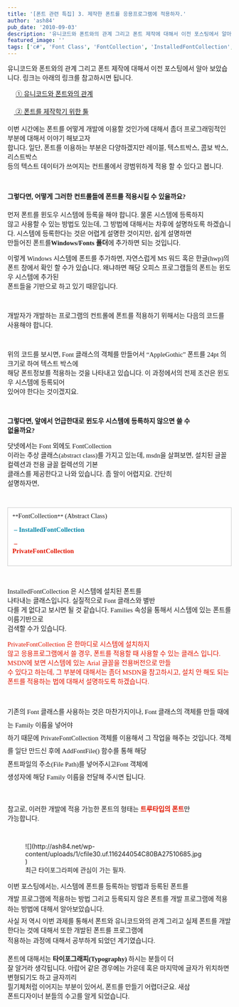 ```yaml
---
title: '[폰트 관련 특집] 3. 제작한 폰트를 응용프로그램에 적용하자.'
author: 'ash84'
pub_date: '2010-09-03'
description: '유니코드와 폰트와의 관계 그리고 폰트 제작에 대해서 이전 포스팅에서 알아 보았습니다.'
featured_image: ''
tags: ['c#', 'Font Class', 'FontCollection', 'InstalledFontCollection', 'PrivateFontCollection', '윈도우 폰트', '폰트 개발', '폰트 적용']
---
```



<span style="font-size: 10pt; "><span style="font-family: Dotum; font-size: 11pt; ">유니코드와 폰트와의 관계 그리고 폰트 제작에 대해서 이전 포스팅에서 알아 보았습니다</span></span><span><span style="font-size: 10pt; "><span style="font-family: Dotum; font-size: 11pt; ">. </span></span></span><span style="font-size: 10pt; "><span style="font-family: Dotum; font-size: 11pt; ">링크는 아래의 링크를 참고하시면 됩니다</span></span><span><span style="font-size: 10pt; "><span style="font-family: Dotum; font-size: 11pt; ">. </span></span></span>

<span style="font-size: 11pt; ">  
</span>

<div style="line-height: 2; "><span style="font-size: 11pt; "></span></div><span style="font-size: 11pt; ">  
</span>

<span style="font-family: '맑은 고딕'; line-height: 26px; font-size:10pt; "><span><span style="font-family: Dotum; "><span style="font-size: 10pt; "><span style="font-size: 10pt; "><span style="font-size: 11pt; ">     </span><font color="#000000">[<span style="font-size: 11pt; ">① </span>](http://ash84.tistory.com/632 "[http://ash84.tistory.com/632]로 이동합니다.")</font></span></span></span></span><span><span style="font-family: Dotum; "><span style="font-size: 10pt; "><span style="font-size: 10pt; "><font color="#000000">[<span style="font-size: 11pt; ">유니코드와 폰트와의 관계</span>](http://ash84.tistory.com/632 "[http://ash84.tistory.com/632]로 이동합니다.")</font></span></span></span></span></span>

<span style="font-size: 11pt; ">  
</span>

<span style="color: rgb(0, 0, 0); font-family: '맑은 고딕'; line-height: 26px; font-size:10pt; "><span><span style="font-family: Dotum; "><span style="font-size: 10pt; "><span style="font-size: 11pt; ">    </span>[<span style="font-size: 11pt; "> ② </span>](http://ash84.tistory.com/633 "[http://ash84.tistory.com/633]로 이동합니다.")</span></span></span><span><span style="font-family: Dotum; "><span style="font-size: 10pt; ">[<span style="font-size: 11pt; ">폰트를 제작학기 위한 툴</span>](http://ash84.tistory.com/633 "[http://ash84.tistory.com/633]로 이동합니다.")</span></span></span></span>

<span style="font-size: 11pt; ">  
</span>

<div style="line-height: 2; "><span style="font-size: 11pt; "></span></div><span style="font-size: 11pt; ">  
</span>

<span style="font-size: 10pt; "><span style="font-family: Dotum; font-size: 11pt; ">이번 시간에는 폰트를 어떻게 개발에 이용할 것인가에 대해서 좀더 프로그래밍적인 부분에 대해서 이야기 해보고자  
 합니다</span></span><span><span style="font-size: 10pt; "><span style="font-family: Dotum; font-size: 11pt; ">. </span></span></span><span style="font-size: 10pt; "><span style="font-family: Dotum; font-size: 11pt; ">일단</span></span><span><span style="font-size: 10pt; "><span style="font-family: Dotum; font-size: 11pt; ">, </span></span></span><span style="font-size: 10pt; "><span style="font-family: Dotum; font-size: 11pt; ">폰트를 이용하는 부분은 다양하겠지만 레이블</span></span><span><span style="font-size: 10pt; "><span style="font-family: Dotum; font-size: 11pt; ">, </span></span></span><span style="font-size: 10pt; "><span style="font-family: Dotum; font-size: 11pt; ">텍스트박스</span></span><span><span style="font-size: 10pt; "><span style="font-family: Dotum; font-size: 11pt; ">, </span></span></span><span style="font-size: 10pt; "><span style="font-family: Dotum; font-size: 11pt; ">콤보 박스</span></span><span><span style="font-size: 10pt; "><span style="font-family: Dotum; font-size: 11pt; ">, </span></span></span><span style="font-size: 10pt; "><span style="font-family: Dotum; font-size: 11pt; ">리스트박스  
 등의 텍스트 데이터가 쓰여지는 컨트롤에서 광범위하게 적용 할 수 있다고 봅니다</span></span><span><span style="font-size: 10pt; "><span style="font-family: Dotum; font-size: 11pt; ">.</span></span></span>

<span style="font-size: 10pt; "><span style="font-family: Dotum; ">**<span style="font-size: 11pt; ">  
</span>**</span></span>

<span style="font-size: 10pt; "><span style="font-family: Dotum; ">**<span style="font-size: 11pt; ">그렇다면</span>**</span></span><span style="line-height: 2; "><span style="font-size: 10pt; "><span style="font-family: Dotum; ">**<span style="font-size: 11pt; ">, </span>**</span></span></span><span style="font-size: 10pt; "><span style="font-family: Dotum; ">**<span style="font-size: 11pt; ">어떻게 그러한 컨트롤들에 폰트를 적용시킬 수 있을까요</span>**</span></span><span style="line-height: 2; "><span style="font-size: 10pt; "><span style="font-family: Dotum; ">**<span style="font-size: 11pt; ">?</span>**</span></span></span>

<span style="font-size: 11pt; ">  
</span>

<div style="line-height: 2; "><span style="font-size: 11pt; "></span></div><span style="font-size: 11pt; ">  
</span>

<span style="font-size: 10pt; "><span style="font-family: Dotum; font-size: 11pt; ">먼저 폰트를 윈도우 시스템에 등록을 해야 합니다</span></span><span><span style="font-size: 10pt; "><span style="font-family: Dotum; font-size: 11pt; ">. </span></span></span><span style="font-size: 10pt; "><span style="font-family: Dotum; font-size: 11pt; ">물론 시스템에 등록하지  
 않고 사용할 수 있는 방법도 있는데</span></span><span><span style="font-size: 10pt; "><span style="font-family: Dotum; font-size: 11pt; ">, </span></span></span><span style="font-size: 10pt; "><span style="font-family: Dotum; font-size: 11pt; ">그 방법에 대해서는 차후에 설명하도록 하겠습니다</span></span><span><span style="font-size: 10pt; "><span style="font-family: Dotum; font-size: 11pt; ">. </span></span></span><span style="font-size: 10pt; "><span style="font-family: Dotum; font-size: 11pt; ">시스템에 등록한다는 것은 어렵게 설명한 것이지만</span></span><span><span style="font-size: 10pt; "><span style="font-family: Dotum; font-size: 11pt; ">, </span></span></span><span style="font-size: 10pt; "><span style="font-family: Dotum; font-size: 11pt; ">쉽게 설명하면  
 만들어진 폰트를</span></span><span><span style="font-size: 10pt; "><span style="font-family: Dotum; "><span style="font-size: 11pt; "></span>**<span style="font-size: 11pt; ">Windows/Fonts </span>**</span></span></span><span style="font-size: 10pt; "><span style="font-family: Dotum; ">**<span style="font-size: 11pt; ">폴더</span>**<span style="font-size: 11pt; ">에 추가하면 되는 것입니다</span></span></span><span><span style="font-size: 10pt; "><span style="font-family: Dotum; font-size: 11pt; ">.</span></span></span>

<span style="font-size: 11pt; ">  
</span>

<div style="line-height: 2; "><span style="font-size: 11pt; "></span></div><span style="font-size: 11pt; ">  
</span>

<span style="font-size: 10pt; "><span style="font-family: Dotum; font-size: 11pt; ">이렇게 </span></span><span><span style="font-size: 10pt; "><span style="font-family: Dotum; font-size: 11pt; ">Windows </span></span></span><span style="font-size: 10pt; "><span style="font-family: Dotum; font-size: 11pt; ">시스템에 폰트를 추가하면</span></span><span><span style="font-size: 10pt; "><span style="font-family: Dotum; font-size: 11pt; ">, </span></span></span><span style="font-size: 10pt; "><span style="font-family: Dotum; font-size: 11pt; ">자연스럽게</span></span><span><span style="font-size: 10pt; "><span style="font-family: Dotum; font-size: 11pt; "> MS </span></span></span><span style="font-size: 10pt; "><span style="font-family: Dotum; font-size: 11pt; ">워드 혹은 한글</span></span><span><span style="font-size: 10pt; "><span style="font-family: Dotum; font-size: 11pt; ">(hwp)</span></span></span><span style="font-size: 10pt; "><span style="font-family: Dotum; font-size: 11pt; ">의  
 폰트 창에서 확인 할 수가 있습니다</span></span><span><span style="font-size: 10pt; "><span style="font-family: Dotum; font-size: 11pt; ">. </span></span></span><span style="font-size: 10pt; "><span style="font-family: Dotum; font-size: 11pt; ">왜냐하면 해당 오피스 프로그램들의 폰트는 윈도우 시스템에 추가된  
 폰트들을 기반으로 하고 있기 때문입니다</span></span><span><span style="font-size: 10pt; "><span style="font-family: Dotum; font-size: 11pt; ">. </span></span></span>

<span style="font-size: 11pt; ">  
</span>

<div style="line-height: 2; "><span style="font-size: 11pt; "></span></div><span style="font-size: 11pt; ">  
</span>

<span><span style="font-size: 10pt; "><span style="font-family: Dotum; font-size: 11pt; "> </span></span></span>

<span style="font-size: 11pt; ">  
</span>

<div style="line-height: 2; "><span style="font-size: 11pt; "></span></div><span style="font-size: 11pt; ">  
</span>

<span style="font-size: 10pt; "><span style="font-family: Dotum; font-size: 11pt; ">개발자가 개발하는 프로그램의 컨트롤에 폰트를 적용하기 위해서는 다음의 코드를 사용해야 합니다</span></span><span><span style="font-size: 10pt; "><span style="font-family: Dotum; font-size: 11pt; ">. </span></span></span>

<span style="font-size: 11pt; "></span>

<script src="https://gist.github.com/3353811.js"><span style="font-size: 11pt; "></script><span style="font-size: 11pt; "></span>

<span><span style="font-size: 10pt; "><span style="font-family: Dotum; font-size: 11pt; "> </span></span></span>

<span style="font-size: 11pt; ">  
</span>

<div style="line-height: 2; "><span style="font-size: 11pt; "></span></div><span style="font-size: 11pt; ">  
</span>

<span style="font-size: 10pt; "><span style="font-family: Dotum; font-size: 11pt; ">위의 코드를 보시면</span></span><span><span style="font-size: 10pt; "><span style="font-family: Dotum; font-size: 11pt; ">, Font </span></span></span><span style="font-size: 10pt; "><span style="font-family: Dotum; font-size: 11pt; ">클래스의 객체를 만들어서 </span></span><span><span style="font-size: 10pt; "><span style="font-family: Dotum; font-size: 11pt; ">“AppleGothic” </span></span></span><span style="font-size: 10pt; "><span style="font-family: Dotum; font-size: 11pt; ">폰트를</span></span><span><span style="font-size: 10pt; "><span style="font-family: Dotum; font-size: 11pt; "> 24pt </span></span></span><span style="font-size: 10pt; "><span style="font-family: Dotum; font-size: 11pt; ">의 크기로 하여 텍스트 박스에  
 해당 폰트정보를 적용하는 것을 나타내고 있습니다</span></span><span><span style="font-size: 10pt; "><span style="font-family: Dotum; font-size: 11pt; ">. </span></span></span><span style="font-size: 10pt; "><span style="font-family: Dotum; font-size: 11pt; ">이 과정에서의 전제 조건은 윈도우 시스템에 등록되어  
 있어야 한다는 것이겠지요</span></span><span><span style="font-size: 10pt; "><span style="font-family: Dotum; font-size: 11pt; ">. </span></span></span>

<span style="font-size: 11pt; ">  
</span>

<div style="line-height: 2; "><span style="font-size: 11pt; "></span></div><span style="font-size: 11pt; ">  
</span>

<span><span style="font-size: 10pt; "><span style="font-family: Dotum; font-size: 11pt; "> </span></span></span>

<span style="font-size: 11pt; ">  
</span>

<div style="line-height: 2; "><span style="font-size: 11pt; "></span></div><span style="font-size: 11pt; ">  
</span>

<span style="font-size: 10pt; "><span style="font-family: Dotum; ">**<span style="font-size: 11pt; ">그렇다면</span>**</span></span><span><span style="font-size: 10pt; "><span style="font-family: Dotum; ">**<span style="font-size: 11pt; ">, </span>**</span></span></span><span style="font-size: 10pt; "><span style="font-family: Dotum; ">**<span style="font-size: 11pt; ">앞에서 언급한대로 윈도우 시스템에 등록하지 않으면 쓸 수  
 없을까요</span>**</span></span><span><span style="font-size: 10pt; "><span style="font-family: Dotum; ">**<span style="font-size: 11pt; ">?</span>**</span></span></span>

<span style="font-size: 11pt; ">  
</span>

<div style="line-height: 2; "><span style="font-size: 11pt; "></span></div><span style="font-size: 11pt; ">  
</span>

<span style="font-size: 10pt; "><span style="font-family: Dotum; font-size: 11pt; ">닷넷에서는 </span></span><span><span style="font-size: 10pt; "><span style="font-family: Dotum; font-size: 11pt; ">Font </span></span></span><span style="font-size: 10pt; "><span style="font-family: Dotum; font-size: 11pt; ">외에도 </span></span><span><span style="font-size: 10pt; "><span style="font-family: Dotum; font-size: 11pt; ">FontCollection  
</span></span></span><span style="font-size: 10pt; "><span style="font-family: Dotum; font-size: 11pt; ">이라는 추상 클래스</span></span><span><span style="font-size: 10pt; "><span style="font-family: Dotum; font-size: 11pt; ">(abstract class)</span></span></span><span style="font-size: 10pt; "><span style="font-family: Dotum; font-size: 11pt; ">를 가지고 있는데</span></span><span><span style="font-size: 10pt; "><span style="font-family: Dotum; font-size: 11pt; ">, msdn</span></span></span><span style="font-size: 10pt; "><span style="font-family: Dotum; font-size: 11pt; ">을 살펴보면</span></span><span><span style="font-size: 10pt; "><span style="font-family: Dotum; font-size: 11pt; ">, </span></span></span><span style="font-size: 10pt; "><span style="font-family: Dotum; font-size: 11pt; ">설치된 글꼴 컬렉션과 전용 글꼴 컬렉션의 기본  
 클래스를 제공한다고 나와 있습니다</span></span><span><span style="font-size: 10pt; "><span style="font-family: Dotum; font-size: 11pt; ">. </span></span></span><span style="font-size: 10pt; "><span style="font-family: Dotum; font-size: 11pt; ">좀 말이 어렵지요</span></span><span><span style="font-size: 10pt; "><span style="font-family: Dotum; font-size: 11pt; ">. </span></span></span><span style="font-size: 10pt; "><span style="font-family: Dotum; font-size: 11pt; ">간단히  
 설명하자면</span></span><span><span style="font-size: 10pt; "><span style="font-family: Dotum; font-size: 11pt; ">,</span></span></span>

<span style="font-size: 11pt; ">  
</span>

<div style="line-height: 2; "><span style="font-size: 11pt; "></span></div><span style="font-size: 11pt; ">  
</span>

<span><span style="font-size: 10pt; "><span style="font-family: Dotum; font-size: 11pt; "> </span></span></span>

<span style="font-size: 11pt; ">  
</span>

<div style="line-height: 2; "><span style="font-size: 11pt; "></span></div><span style="font-size: 11pt; ">  
</span>

<span style="font-size: 11pt; ">  
</span>

<div class="txc-textbox" style="border-top-style: solid; border-right-style: solid; border-bottom-style: solid; border-left-style: solid; border-top-width: 1px; border-right-width: 1px; border-bottom-width: 1px; border-left-width: 1px; border-top-color: rgb(203, 203, 203); border-right-color: rgb(203, 203, 203); border-bottom-color: rgb(203, 203, 203); border-left-color: rgb(203, 203, 203); background-color: rgb(255, 255, 255); padding-top: 10px; padding-right: 10px; padding-bottom: 10px; padding-left: 10px; "><span><span style="font-size: 10pt; "><span style="font-family: Dotum; ">**<span style="font-size: 11pt; ">FontCollection</span>**<span style="font-size: 11pt; "> (Abstract Class)</span></span></span></span>

<span style="font-size: 11pt; ">  
</span>

<div style="line-height: 2; "><span style="font-size: 11pt; "></span></div><span style="font-size: 11pt; ">  
</span>

<span><span style="font-size: 10pt; "><span style="font-family: Dotum; "><font color="#0686A8">**<span style="font-size: 11pt; "> </span>**</font></span></span><span style="font-size: 10pt; "><span style="font-family: Dotum; "><font color="#0686A8">**<span style="font-size: 11pt; ">– InstalledFontCollection  
</span>**</font></span></span></span>

<span style="font-size: 11pt; ">  
</span>

<div style="line-height: 2; "><span style="font-size: 11pt; "></span></div><span style="font-size: 11pt; ">  
</span>

<span><span style="font-size: 10pt; "><span style="font-family: Dotum; "><font color="#E31600">**<span style="font-size: 11pt; "> </span>**</font></span></span><span style="font-size: 10pt; "><span style="font-family: Dotum; "><font color="#E31600">**<span style="font-size: 11pt; ">–  
 PrivateFontCollection</span>**</font></span></span></span>

<span style="font-size: 11pt; ">  
</span>

</div><span><span style="font-size: 10pt; "><span style="font-family: Dotum; font-size: 11pt; "></span></span></span>

<span style="font-size: 11pt; ">  
</span>

<div style="line-height: 2; "><span style="font-size: 11pt; "></span></div><span style="font-size: 11pt; ">  
</span>

<span><span style="font-size: 10pt; "><span style="font-family: Dotum; font-size: 11pt; "> </span></span></span>

<span style="font-size: 11pt; ">  
</span>

<div style="line-height: 2; "><span style="font-size: 11pt; "></span></div><span style="font-size: 11pt; ">  
</span>

<span><span style="font-size: 10pt; "><span style="font-family: Dotum; font-size: 11pt; ">InstalledFontCollection </span></span></span><span style="font-size: 10pt; "><span style="font-family: Dotum; font-size: 11pt; ">은 시스템에 설치된 폰트를  
 나타내는 클래스입니다</span></span><span><span style="font-size: 10pt; "><span style="font-family: Dotum; font-size: 11pt; ">. </span></span></span><span style="font-size: 10pt; "><span style="font-family: Dotum; font-size: 11pt; ">실질적으로</span></span><span><span style="font-size: 10pt; "><span style="font-family: Dotum; font-size: 11pt; "> Font </span></span></span><span style="font-size: 10pt; "><span style="font-family: Dotum; font-size: 11pt; ">클래스와 별반  
 다를 게 없다고 보시면 될 것 같습니다</span></span><span><span style="font-size: 10pt; "><span style="font-family: Dotum; font-size: 11pt; ">. Families </span></span></span><span style="font-size: 10pt; "><span style="font-family: Dotum; font-size: 11pt; ">속성을 통해서 시스템에 있는 폰트를 이름기반으로  
 검색할 수가 있습니다</span></span><span><span style="font-size: 10pt; "><span style="font-family: Dotum; font-size: 11pt; ">.</span></span></span>

<span style="font-size: 11pt; ">  
</span>

<div style="line-height: 2; "><span style="font-size: 11pt; "></span></div><span style="font-size: 11pt; ">  
</span>

<span><span style="font-size: 10pt; "><span style="font-family: Dotum; "><font color="#E31600"><span style="font-size: 11pt; ">PrivateFontCollection </span></font></span></span></span><span style="font-size: 10pt; "><span style="font-family: Dotum; "><font color="#E31600"><span style="font-size: 11pt; ">은 한마디로 시스템에 설치하지  
 않고 응용프로그램에서 쓸 경우</span></font></span></span><span><span style="font-size: 10pt; "><span style="font-family: Dotum; "><font color="#E31600"><span style="font-size: 11pt; ">, </span></font></span></span></span><span style="font-size: 10pt; "><span style="font-family: Dotum; "><font color="#E31600"><span style="font-size: 11pt; ">폰트를 적용할 때 사용할 수 있는 클래스 입니다</span></font></span></span><span><span style="font-size: 10pt; "><span style="font-family: Dotum; "><font color="#E31600"><span style="font-size: 11pt; ">. MSDN</span></font></span></span></span><span style="font-size: 10pt; "><span style="font-family: Dotum; "><font color="#E31600"><span style="font-size: 11pt; ">에 보면 시스템에 있는</span></font></span></span><span><span style="font-size: 10pt; "><span style="font-family: Dotum; "><font color="#E31600"><span style="font-size: 11pt; "> Arial </span></font></span></span></span><span style="font-size: 10pt; "><span style="font-family: Dotum; "><font color="#E31600"><span style="font-size: 11pt; ">글꼴을 전용버전으로 만들  
 수 있다고 하는데</span></font></span></span><span><span style="font-size: 10pt; "><span style="font-family: Dotum; "><font color="#E31600"><span style="font-size: 11pt; ">, </span></font></span></span></span><span style="font-size: 10pt; "><span style="font-family: Dotum; "><font color="#E31600"><span style="font-size: 11pt; ">그 부분에 대해서는 좀더</span></font></span></span><span><span style="font-size: 10pt; "><span style="font-family: Dotum; "><font color="#E31600"><span style="font-size: 11pt; "> MSDN</span></font></span></span></span><span style="font-size: 10pt; "><span style="font-family: Dotum; "><font color="#E31600"><span style="font-size: 11pt; ">을 참고하시고</span></font></span></span><span><span style="font-size: 10pt; "><span style="font-family: Dotum; "><font color="#E31600"><span style="font-size: 11pt; ">, </span></font></span></span></span><span style="font-size: 10pt; "><span style="font-family: Dotum; "><font color="#E31600"><span style="font-size: 11pt; ">설치 안 해도 되는 폰트를 적용하는 법에 대해서 설명하도록 하겠습니다</span></font></span></span><span><span style="font-size: 10pt; "><span style="font-family: Dotum; "><font color="#E31600"><span style="font-size: 11pt; ">. </span></font></span></span></span>

<span style="font-size: 11pt; "></span>

<script src="https://gist.github.com/3353815.js"><span style="font-size: 11pt; "></script><span style="font-size: 11pt; "></span>

<span><span style="font-size: 10pt; "><span style="font-family: Dotum; font-size: 11pt; "> </span></span></span>

<span style="font-size: 10pt; "><span style="font-family: Dotum; font-size: 11pt; ">기존의</span></span><span style="line-height: 2; "><span style="font-size: 10pt; "><span style="font-family: Dotum; font-size: 11pt; "> Font </span></span></span><span style="font-size: 10pt; "><span style="font-family: Dotum; font-size: 11pt; ">클래스를 사용하는 것은 마찬가지이나</span></span><span style="line-height: 2; "><span style="font-size: 10pt; "><span style="font-family: Dotum; font-size: 11pt; ">, Font </span></span></span><span style="font-size: 10pt; "><span style="font-family: Dotum; font-size: 11pt; ">클래스의 객체를 만들 때에는</span></span><span style="line-height: 2; "><span style="font-size: 10pt; "><span style="font-family: Dotum; font-size: 11pt; "> Family </span></span></span><span style="font-size: 10pt; "><span style="font-family: Dotum; font-size: 11pt; ">이름을 넣어야  
 하기 때문에</span></span><span style="line-height: 2; "><span style="font-size: 10pt; "><span style="font-family: Dotum; font-size: 11pt; "> PrivateFontCollection </span></span></span><span style="font-size: 10pt; "><span style="font-family: Dotum; font-size: 11pt; ">객체를 이용해서 그 작업을 해주는 것입니다</span></span><span style="line-height: 2; "><span style="font-size: 10pt; "><span style="font-family: Dotum; font-size: 11pt; ">. </span></span></span><span style="font-size: 10pt; "><span style="font-family: Dotum; font-size: 11pt; ">객체를 일단 만드신 후에 </span></span><span style="line-height: 2; "><span style="font-size: 10pt; "><span style="font-family: Dotum; font-size: 11pt; ">AddFontFile() </span></span></span><span style="font-size: 10pt; "><span style="font-family: Dotum; font-size: 11pt; ">함수를 통해 해당  
 폰트파일의 주소</span></span><span style="line-height: 2; "><span style="font-size: 10pt; "><span style="font-family: Dotum; font-size: 11pt; ">(File Path)</span></span></span><span style="font-size: 10pt; "><span style="font-family: Dotum; font-size: 11pt; ">를 넣어주시고</span></span><span style="line-height: 2; "><span style="font-size: 10pt; "><span style="font-family: Dotum; font-size: 11pt; ">Font </span></span></span><span style="font-size: 10pt; "><span style="font-family: Dotum; font-size: 11pt; ">객체에  
 생성자에 해당</span></span><span style="line-height: 2; "><span style="font-size: 10pt; "><span style="font-family: Dotum; font-size: 11pt; "> Family </span></span></span><span style="font-size: 10pt; "><span style="font-family: Dotum; font-size: 11pt; ">이름을 전달해 주시면 됩니다</span></span><span style="line-height: 2; "><span style="font-size: 10pt; "><span style="font-family: Dotum; font-size: 11pt; ">.</span></span></span>

<span style="font-size: 11pt; ">  
</span>

<div style="line-height: 2; "><span style="font-size: 11pt; "></span></div><span style="font-size: 11pt; ">  
</span>

<span><span style="font-size: 10pt; "><span style="font-family: Dotum; font-size: 11pt; "> </span></span></span>

<span style="font-size: 11pt; ">  
</span>

<div style="line-height: 2; "><span style="font-size: 11pt; "></span></div><span style="font-size: 11pt; ">  
</span>

<span style="font-size: 10pt; "><span style="font-family: Dotum; font-size: 11pt; ">참고로</span></span><span><span style="font-size: 10pt; "><span style="font-family: Dotum; font-size: 11pt; ">, </span></span></span><span style="font-size: 10pt; "><span style="font-family: Dotum; "><span style="font-size: 11pt; ">이러한 개발에 적용 가능한 폰트의 형태는 </span>**<font color="#E31600"><span style="font-size: 11pt; ">트루타입의 폰트</span></font>**<span style="font-size: 11pt; ">만  
 가능합니다</span></span></span><span><span style="font-size: 10pt; "><span style="font-family: Dotum; font-size: 11pt; ">. </span></span></span>

<span style="font-size: 11pt; ">  
</span>

<div style="line-height: 2; "><span style="font-size: 11pt; "></span></div><span style="font-size: 11pt; ">  
</span>

<span><span style="font-size: 10pt; "><span style="font-family: Dotum; font-size: 11pt; "> </span></span></span>

<span style="font-size: 11pt; ">  
</span>

<figure class="wp-caption aligncenter" style="width: 400px">![](http://ash84.net/wp-content/uploads/1/cfile30.uf.116244054C80BA27510685.jpg)<figcaption class="wp-caption-text">최근 타이포그라피에 관심이 가는 필자.</figcaption></figure>

<span style="font-size: 11pt; ">  
</span>

<span style="font-size: 11pt; ">  
</span>

<span style="font-size: 10pt; "><span style="font-family: Dotum; font-size: 11pt; ">이번 포스팅에서는</span></span><span style="line-height: 2; "><span style="font-size: 10pt; "><span style="font-family: Dotum; font-size: 11pt; ">, </span></span></span><span style="font-size: 10pt; "><span style="font-family: Dotum; font-size: 11pt; ">시스템에 폰트를 등록하는 방법과 등록된 폰트를  
 개발 프로그램에 적용하는 방법 그리고 등록되지 않은 폰트를 개발 프로그램에 적용하는 방법에 대해서 알아보았습니다</span></span><span style="line-height: 2; "><span style="font-size: 10pt; "><span style="font-family: Dotum; font-size: 11pt; ">.  
</span></span></span><span style="font-size: 10pt; "><span style="font-family: Dotum; font-size: 11pt; ">사실 저 역시 이번 과제를 통해서 폰트와 유니코드와의 관계 그리고 실제 폰트를 개발한다는 것에 대해서 또한 개발된 폰트를 프로그램에  
 적용하는 과정에 대해서 공부하게 되었던 계기였습니다</span></span><span style="line-height: 2; "><span style="font-size: 10pt; "><span style="font-family: Dotum; font-size: 11pt; ">.</span></span></span>

<span style="font-size: 11pt; ">  
</span>

<span style="font-size: 10pt; "><span style="font-family: Dotum; "><span style="font-size: 11pt; ">폰트에 대해서는 </span>**<span style="font-size: 11pt; ">타이포그래피</span>**</span></span><span><span style="font-size: 10pt; "><span style="font-family: Dotum; ">**<span style="font-size: 11pt; ">(Typography) </span>**</span></span></span><span style="font-size: 10pt; "><span style="font-family: Dotum; font-size: 11pt; ">하시는 분들이 더  
 잘 알거라 생각됩니다</span></span><span><span style="font-size: 10pt; "><span style="font-family: Dotum; font-size: 11pt; ">. </span></span></span><span style="font-size: 10pt; "><span style="font-family: Dotum; font-size: 11pt; ">아랍어 같은 경우에는 가운데 혹은 마지막에 글자가 위치하면 변형되기도 하고 글자끼리  
 필기체처럼 이어지는 부분이 있어서</span></span><span><span style="font-size: 10pt; "><span style="font-family: Dotum; font-size: 11pt; ">, </span></span></span><span style="font-size: 10pt; "><span style="font-family: Dotum; font-size: 11pt; ">폰트를 만들기 어렵더군요</span></span><span><span style="font-size: 10pt; "><span style="font-family: Dotum; font-size: 11pt; ">. </span></span></span><span style="font-size: 10pt; "><span style="font-family: Dotum; font-size: 11pt; ">새삼  
 폰트디자이너 분들의 수고를 알게 되었습니다</span></span><span><span style="font-size: 10pt; "><span style="font-family: Dotum; font-size: 11pt; ">. </span></span></span>



